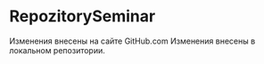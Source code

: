 ﻿# RepozitorySeminar
Изменения внесены на сайте GitHub.com
Изменения внесены в локальном репозитории.

